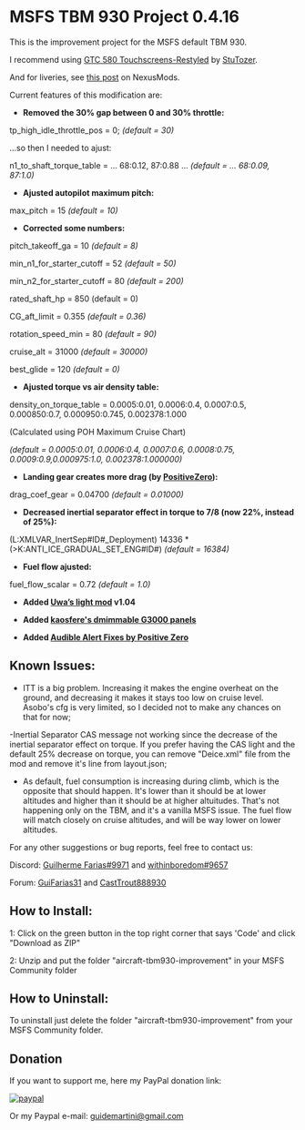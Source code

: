 # MSFS TBM 930 Project 0.4.16
This is the improvement project for the MSFS default TBM 930.

I recommend using [GTC 580 Touchscreens-Restyled](https://github.com/StuTozer/G3000-Touchscreens-Restyled/) by [StuTozer](https://forums.flightsimulator.com/u/electrikkar/summary).

And for liveries, see [this post](https://www.nexusmods.com/microsoftflightsimulator/mods/44) on NexusMods.

Current features of this modification are:

* **Removed the 30% gap between 0 and 30% throttle:**

tp_high_idle_throttle_pos = 0; *(default = 30)*

...so then I needed to ajust:

n1_to_shaft_torque_table = ... 68:0.12, 87:0.88 ... *(default = ... 68:0.09, 87:1.0)*

* **Ajusted autopilot maximum pitch:**

max_pitch = 15 *(default = 10)*

* **Corrected some numbers:**

pitch_takeoff_ga = 10 *(default = 8)*

min_n1_for_starter_cutoff = 52 *(default = 50)*

min_n2_for_starter_cutoff = 80 *(default = 200)*

rated_shaft_hp = 850 (default = 0)

CG_aft_limit = 0.355 *(default = 0.36)*

rotation_speed_min = 80 *(default = 90)*

cruise_alt = 31000 *(default = 30000)*

best_glide = 120 *(default = 0)*

* **Ajusted torque vs air density table:**

density_on_torque_table = 0.0005:0.01, 0.0006:0.4, 0.0007:0.5, 0.000850:0.7, 0.000950:0.745, 0.002378:1.000

(Calculated using POH Maximum Cruise Chart)

*(default = 0.0005:0.01, 0.0006:0.4, 0.0007:0.6, 0.0008:0.75,  0.0009:0.9,0.000975:1.0, 0.002378:1.000000)*

* **Landing gear creates more drag (by [PositiveZero](https://forums.flightsimulator.com/u/positivezero/summary)):**

drag_coef_gear = 0.04700 *(default = 0.01000)*

* **Decreased inertial separator effect in torque to 7/8 (now 22%, instead of 25%):**

(L:XMLVAR_InertSep#ID#_Deployment) 14336 * (&gt;K:ANTI_ICE_GRADUAL_SET_ENG#ID#) *(default = 16384)*

* **Fuel flow ajusted:**

fuel_flow_scalar = 0.72 *(default = 1.0)*

* **Added [Uwa’s light mod](https://github.com/Uwajimaya/FS2020) v1.04**

* **Added [kaosfere's dmimmable G3000 panels](https://github.com/kaosfere/msfs-fixes/tree/master/fixes/tbm930_lighting_fix)**

* **Added [Audible Alert Fixes by Positive Zero](https://forums.flightsimulator.com/t/tbm-930-audible-alert-fixes-updated/278815)**

## Known Issues:

- ITT is a big problem. Increasing it makes the engine overheat on the ground, and decreasing it makes it stays too low on cruise level. Asobo's cfg is very limited, so I decided not to make any chances on that for now;

-Inertial Separator CAS message not working since the decrease of the inertial separator effect on torque. If you prefer having the CAS light and the default 25% decrease on torque, you can remove "Deice.xml" file from the mod and remove it's line from layout.json;

- As default, fuel consumption is increasing during climb, which is the opposite that should happen. It's lower than it should be at lower altitudes and higher than it should be at higher altuitudes. That's not happening only on the TBM, and it's a vanilla MSFS issue. The fuel flow will match closely on cruise altitudes, and will be way lower on lower altitudes.

For any other suggestions or bug reports, feel free to contact us:

Discord: [Guilherme Farias#9971](https://discordapp.com/channels/@me/207215431654572032) and [withinboredom#9657](https://discordapp.com/channels/@me/762021447962066944)

Forum: [GuiFarias31](https://forums.flightsimulator.com/u/guifarias31/summary) and [CastTrout888930](https://forums.flightsimulator.com/u/casttrout888930/summary)

## How to Install:

1: Click on the green button in the top right corner that says 'Code' and click "Download as ZIP"

2: Unzip and put the folder "aircraft-tbm930-improvement" in your MSFS Community folder

## How to Uninstall:

To uninstall just delete the folder "aircraft-tbm930-improvement" from your MSFS Community folder.

## Donation

If you want to support me, here my PayPal donation link:

[![paypal](https://www.paypalobjects.com/en_US/i/btn/btn_donateCC_LG.gif)](https://www.paypal.com/cgi-bin/webscr?cmd=_s-xclick&hosted_button_id=AAQXMM62KALU6&source=url)

Or my Paypal e-mail: guidemartini@gmail.com
